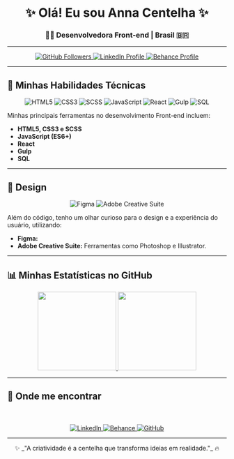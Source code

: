 <div align="center">
  <h1>✨ Olá! Eu sou Anna Centelha ✨</h1>
  <h3>👩‍💻 Desenvolvedora Front-end | Brasil 🇧🇷</h3>

  ---

  <p>
    <a href="https://github.com/anna-centelha" target="_blank">
      <img src="https://img.shields.io/github/followers/anna-centelha?label=GitHub&style=social&logo=github&logoColor=white" alt="GitHub Followers">
    </a>
    <a href="https://www.linkedin.com/in/annacentelha/" target="_blank">
      <img src="https://img.shields.io/badge/LinkedIn-0077B5?style=for-the-badge&logo=linkedin&logoColor=white" alt="LinkedIn Profile">
    </a>
    <a href="https://www.behance.net/annacentelha" target="_blank">
      <img src="https://img.shields.io/badge/Behance-1769FF?style=for-the-badge&logo=behance&logoColor=white" alt="Behance Profile">
    </a>
  </p>
  
</div>

---

## 🚀 Minhas Habilidades Técnicas

<p align="center">
  <img src="https://img.shields.io/badge/HTML5-E34F26?style=for-the-badge&logo=html5&logoColor=white" alt="HTML5">
  <img src="https://img.shields.io/badge/CSS3-1572B6?style=for-the-badge&logo=css3&logoColor=white" alt="CSS3">
  <img src="https://img.shields.io/badge/SCSS-CC6699?style=for-the-badge&logo=sass&logoColor=white" alt="SCSS">
  <img src="https://img.shields.io/badge/JavaScript-F7DF1E?style=for-the-badge&logo=javascript&logoColor=black" alt="JavaScript">
  <img src="https://img.shields.io/badge/React-61DAFB?style=for-the-badge&logo=react&logoColor=black" alt="React">
  <img src="https://img.shields.io/badge/Gulp-CF4647?style=for-the-badge&logo=gulp&logoColor=white" alt="Gulp">
  <img src="https://img.shields.io/badge/SQL-4479A1?style=for-the-badge&logo=mysql&logoColor=white" alt="SQL">
</p>


Minhas principais ferramentas no desenvolvimento Front-end incluem:
* **HTML5, CSS3 e SCSS** 
* **JavaScript (ES6+)** 
* **React** 
* **Gulp** 
* **SQL**

---

## 🎨 Design

<p align="center">
  <img src="https://img.shields.io/badge/Figma-F24E1E?style=for-the-badge&logo=figma&logoColor=white" alt="Figma">
  <img src="https://img.shields.io/badge/Adobe-FF0000?style=for-the-badge&logo=adobe&logoColor=white" alt="Adobe Creative Suite">
</p>

Além do código, tenho um olhar curioso para o design e a experiência do usuário, utilizando:
* **Figma:** 
* **Adobe Creative Suite:** Ferramentas como Photoshop e Illustrator.

---

## 📊 Minhas Estatísticas no GitHub

<div align="center">
  <a href="https://github.com/anna-centelha">
    <img height="180em" src="https://github-readme-stats.vercel.app/api?username=anna-centelha&show_icons=true&theme=radical&include_all_commits=true&count_private=true"/>
    <img height="180em" src="https://github-readme-stats.vercel.app/api/top-langs/?username=anna-centelha&layout=compact&theme=radical"/>
  </a>
</div>

---

## 🌟 Onde me encontrar

<p align="center">
  <br><br>
  <a href="https://www.linkedin.com/in/annacentelha/" target="_blank">
    <img src="https://img.shields.io/badge/-LinkedIn-0077B5?style=for-the-badge&logo=linkedin&logoColor=white" alt="LinkedIn">
  </a>
  <a href="https://www.behance.net/annacentelha" target="_blank">
    <img src="https://img.shields.io/badge/-Behance-1769FF?style=for-the-badge&logo=behance&logoColor=white" alt="Behance">
  </a>
  <a href="https://github.com/anna-centelha" target="_blank">
    <img src="https://img.shields.io/badge/-GitHub-181717?style=for-the-badge&logo=github&logoColor=white" alt="GitHub">
  </a>
</p>

---

<div align="center">
  ✨ _"A criatividade é a centelha que transforma ideias em realidade."_ 🔥
</div>

